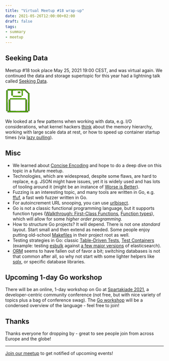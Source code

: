 ```yaml
---
title: "Virtual Meetup #18 wrap-up"
date: 2021-05-26T12:00:00+02:00
draft: false
tags:
- summary
- meetup
---
```


## Seeking Data

Meetup #18 took place May 25, 2021 19:00 CEST, and was virtual again. We
continued the data and storage supertopic for this year had a lightning talk
called [Seeking Data](https://gist.github.com/miku/6dcffb5c104bc44709c330ec90682189).

![](/images/floppy_icon.gif)

We looked at a few patterns when working with data, e.g. I/O considerations,
what kernel hackers [think](http://varnish-cache.org/docs/trunk/phk/notes.html)
about the memory hierarchy, working with large scale data at rest, or how to
speed up container startup times (via [lazy
pulling](https://github.com/opencontainers/image-spec/issues/815)).


## Misc

* We learned about [Concise Encoding](https://concise-encoding.org/) and hope to
do a deep dive on this topic in a future meetup.
* Technologies, which are widespread, despite some flaws, are hard to replace,
  e.g. JSON might have issues, yet it is widely used and has lots of tooling
around it (might be an instance of [Worse is
Better](https://en.wikipedia.org/wiki/Worse_is_better)).
* Fuzzing is an interesting topic, and many tools are written in Go, e.g.
  [ffuf](https://github.com/ffuf/ffuf), a fast web fuzzer written in Go.
* For autoincrement URL snooping, you can use [urlbisect](https://github.com/miku/urlbisect).
* Go is not a classic functional programming language, but it supports function
  types ([Walkthrough: First-Class
Functions](https://golang.org/doc/codewalk/functions/), [Function
types](https://golang.org/ref/spec#Function_types)), which will allow for some
*higher order programming*.
* How to structure Go projects? It will depend. There is not one *standard* layout. Start small and then extend as
  needed. Some people enjoy putting old-school
[Makefiles](https://www.gnu.org/software/make/manual/make.html#Overview) in their project root as well.
* Testing strategies in Go: classic [Table-Driven
  Tests](https://github.com/golang/go/wiki/TableDrivenTests), [Test
Containers](https://github.com/testcontainers/testcontainers-go) (example:
testing [esbulk](https://github.com/miku/esbulk) against [a few major
versions](https://git.io/JGUUS) of elasticsearch).
* [ORM](https://en.wikipedia.org/wiki/Object%E2%80%93relational_mapping) seems
  to have fallen out of favor a bit; switching databases is not that common
after all, so why not start with some lighter helpers like
[sqlx](https://github.com/jmoiron/sqlx), or specific database libraries.

## Upcoming 1-day Go workshop

There will be an online, 1-day workshop on Go at [Spartakiade
2021](https://spartakiade.org/), a developer-centric community conference (not
free, but with nice variety of topics plus a bag of conference swag). The [Go
workshop](https://github.com/miku/goforprogrammers) will be a condensed
overview of the language - feel free to join!

## Thanks

Thanks everyone for dropping by - great to see people join from across Europe and the globe!

----

[Join our meetup](https://www.meetup.com/Leipzig-Golang) to get notified of upcoming events!

